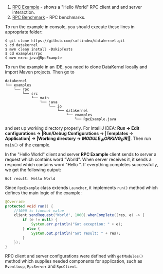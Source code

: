 1. [RPC Example](https://github.com/softindex/datakernel/blob/master/examples/rpc/src/main/java/io/datakernel/examples/RpcExample.java) - 
shows a "Hello World" RPC client and and server interaction.
2. [RPC Benchmark](https://github.com/softindex/datakernel/blob/master/examples/rpc/src/main/java/io/datakernel/examples/RpcBenchmark.java) - 
RPC benchmarks.

To run the example in console, you should execute these lines in appropriate folder:
```
$ git clone https://github.com/softindex/datakernel.git
$ cd datakernel
$ mvn clean install -DskipTests
$ cd examples/rpc
$ mvn exec:java@RpcExample
```

To run the example in an IDE, you need to clone DataKernel locally and import Maven projects. Then go to 
```
datakernel
└── examples
    └── rpc
        └── src
            └── main
                └── java
                    └── io
                        └── datakernel
                            └── examples
                                └── RpcExample.java
```
and set up working directory properly. For IntelliJ IDEA:
**Run -> Edit configurations -> |Run/Debug Configurations -> |Templates -> Application| -> |Working directory -> 
$MODULE_WORKING_DIR$||**.
Then run `main()` of the example.

In the "Hello World" client and server **RPC Example** client sends to server a request which contains word "World". When server 
receives it, it sends a respond which contains word "Hello ". If everything completes successfully, we get the following 
output:
```
Got result: Hello World
```
Since `RpcExample` class extends `Launcher`, it implements `run()` method which defines the main logic of the example:
```java
@Override
protected void run() {
	//1000 is timeout value
	client.sendRequest("World", 1000).whenComplete((res, e) -> {
		if (e != null) {
			System.err.println("Got exception: " + e);
		} else {
			System.out.println("Got result: " + res);
		}
	});
}
```
RPC client and server configurations were defined with `getModules()` method which supplies needed components for application, 
such as `Eventloop`, `RpcServer` and `RpcClient`.